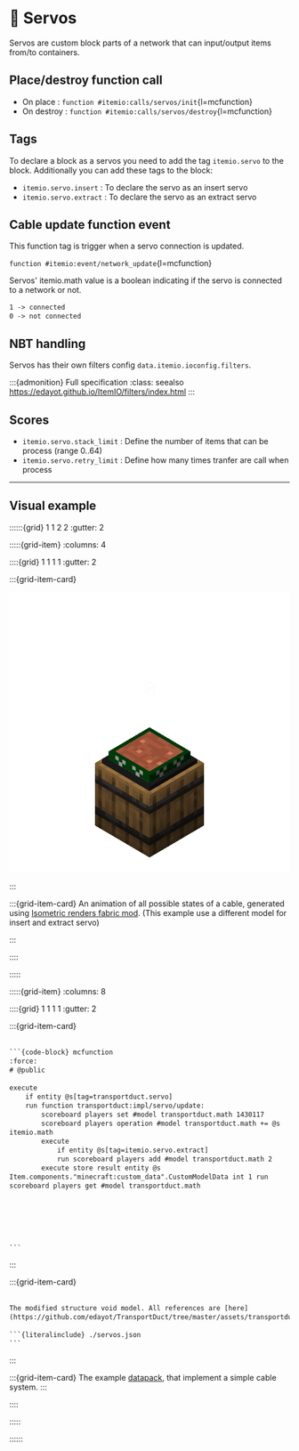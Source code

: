 # 🔧 Servos

Servos are custom block parts of a network that can input/output items from/to containers.

## Place/destroy function call

- On place : ``function #itemio:calls/servos/init``{l=mcfunction}
- On destroy : ``function #itemio:calls/servos/destroy``{l=mcfunction}

## Tags


To declare a block as a servos you need to add the tag ``itemio.servo`` to the block. Additionally you can add these tags to the block:

- ``itemio.servo.insert`` : To declare the servo as an insert servo
- ``itemio.servo.extract`` : To declare the servo as an extract servo


## Cable update function event

This function tag is trigger when a servo connection is updated.

``function #itemio:event/network_update``{l=mcfunction}

Servos' itemio.math value is a boolean indicating if the servo is connected to a network or not.

```
1 -> connected
0 -> not connected
```

## NBT handling
Servos has their own filters config ``data.itemio.ioconfig.filters``.

:::{admonition} Full specification 
:class: seealso
<https://edayot.github.io/ItemIO/filters/index.html>
:::


## Scores

- `itemio.servo.stack_limit` : Define the number of items that can be process (range 0..64)
- `itemio.servo.retry_limit` : Define how many times tranfer are call when process

---
## Visual example

::::::{grid} 1 1 2 2
:gutter: 2

:::::{grid-item}
:columns: 4 

::::{grid} 1 1 1 1
:gutter: 2

:::{grid-item-card}

![Servos](servos.gif)

:::

:::{grid-item-card} 
An animation of all possible states of a cable, generated using [Isometric renders fabric mod](https://github.com/glisco03/isometric-renders). (This example use a different model for insert and extract servo)



:::

::::

:::::

:::::{grid-item}
:columns: 8


::::{grid} 1 1 1 1
:gutter: 2

:::{grid-item-card} 

`````{dropdown} #itemio:event/network_update

```{code-block} mcfunction
:force:
# @public

execute 
    if entity @s[tag=transportduct.servo] 
    run function transportduct:impl/servo/update:     
        scoreboard players set #model transportduct.math 1430117
        scoreboard players operation #model transportduct.math += @s itemio.math
        execute 
            if entity @s[tag=itemio.servo.extract]
            run scoreboard players add #model transportduct.math 2
        execute store result entity @s Item.components."minecraft:custom_data".CustomModelData int 1 run scoreboard players get #model transportduct.math






```
`````

:::

:::{grid-item-card}

`````{dropdown} minecraft:item/furnace.json

The modified structure void model. All references are [here](https://github.com/edayot/TransportDuct/tree/master/assets/transportduct/models/block/servo)

```{literalinclude} ./servos.json
```
`````
:::

:::{grid-item-card} 
The example [datapack](https://github.com/edayot/TransportDuct/), that implement a simple cable system.
:::

::::

:::::

::::::

